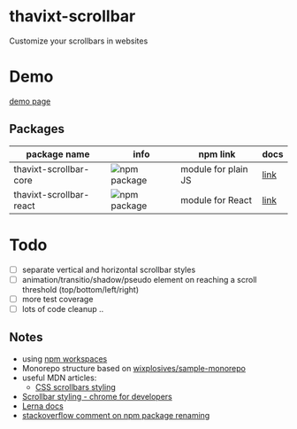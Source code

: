# thavixt-scrollbar

Customize your scrollbars in websites

# Demo

[demo page](https://thavixt-scrollbar.vercel.app/)

## Packages

| package name | info | npm link | docs |
| - | - | - | - |
| thavixt-scrollbar-core  | ![npm package][npm-img-core]  | module for plain JS | [link][core-readme] |
| thavixt-scrollbar-react | ![npm package][npm-img-react] | module for React | [link][react-readme] |

# Todo

- [ ] separate vertical and horizontal scrollbar styles
- [ ] animation/transitio/shadow/pseudo element on reaching a scroll threshold (top/bottom/left/right)
- [ ] more test coverage
- [ ] lots of code cleanup ..

## Notes

- using [npm workspaces](https://docs.npmjs.com/cli/v7/using-npm/workspaces#defining-workspaces)
- Monorepo structure based on [wixplosives/sample-monorepo](https://github.com/wixplosives/sample-monorepo)
- useful MDN articles:
  - [CSS scrollbars styling](https://developer.mozilla.org/en-US/docs/Web/CSS/CSS_scrollbars_styling)
- [Scrollbar styling - chrome for developers](https://developer.chrome.com/docs/css-ui/scrollbar-styling)
- [Lerna docs](https://lerna.js.org/docs/features)
- [stackoverflow comment on npm package renaming](https://stackoverflow.com/a/56197360/9964256)

[npm-img-core]: https://img.shields.io/npm/v/thavixt-scrollbar-core
[core-readme]: packages/core/README.md

[npm-img-react]: https://img.shields.io/npm/v/thavixt-scrollbar-react
[react-readme]: packages/react/README.md
